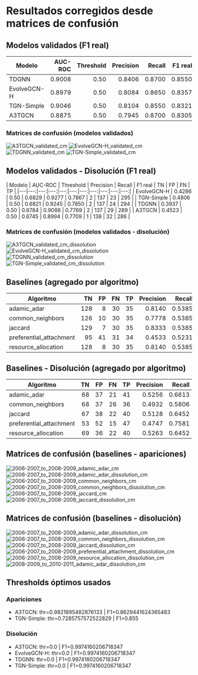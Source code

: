 # Resultados corregidos desde matrices de confusión

## Modelos validados (F1 real)

| Modelo | AUC-ROC | Threshold | Precision | Recall | F1 real | F1 original | TN | FP | FN | TP |
|---|---:|---:|---:|---:|---:|---:|---:|---:|---:|---:|
| TDGNN | 0.9008 | 0.50 | 0.8406 | 0.8700 | 0.8550 | 0.8550 | 167 | 33 | 26 | 174 |
| EvolveGCN-H | 0.8979 | 0.50 | 0.8084 | 0.8650 | 0.8357 | 0.8357 | 159 | 41 | 27 | 173 |
| TGN-Simple | 0.9046 | 0.50 | 0.8104 | 0.8550 | 0.8321 | 0.8321 | 160 | 40 | 29 | 171 |
| A3TGCN | 0.8875 | 0.50 | 0.7945 | 0.8700 | 0.8305 | 0.8305 | 155 | 45 | 26 | 174 |

### Matrices de confusión (modelos validados)
![A3TGCN_validated_cm](validated_results/confusion_matrices/plots/A3TGCN_validated_cm.png)
![EvolveGCN-H_validated_cm](validated_results/confusion_matrices/plots/EvolveGCN-H_validated_cm.png)
![TDGNN_validated_cm](validated_results/confusion_matrices/plots/TDGNN_validated_cm.png)
![TGN-Simple_validated_cm](validated_results/confusion_matrices/plots/TGN-Simple_validated_cm.png)

## Modelos validados - Disolución (F1 real)

| Modelo | AUC-ROC | Threshold | Precision | Recall | F1 real | TN | FP | FN | TP |
|---|---:|---:|---:|---:|---:|---:|---:|---:|---:|---:|
| EvolveGCN-H | 0.4286 | 0.50 | 0.6829 | 0.9277 | 0.7867 | 2 | 137 | 23 | 295 |
| TGN-Simple | 0.4806 | 0.50 | 0.6821 | 0.9245 | 0.7850 | 2 | 137 | 24 | 294 |
| TDGNN | 0.3937 | 0.50 | 0.6784 | 0.9088 | 0.7769 | 2 | 137 | 29 | 289 |
| A3TGCN | 0.4523 | 0.50 | 0.6745 | 0.8994 | 0.7709 | 1 | 138 | 32 | 286 |

### Matrices de confusión (modelos validados - disolución)
![A3TGCN_validated_cm_dissolution](validated_results/confusion_matrices/plots/A3TGCN_validated_cm_dissolution.png)
![EvolveGCN-H_validated_cm_dissolution](validated_results/confusion_matrices/plots/EvolveGCN-H_validated_cm_dissolution.png)
![TDGNN_validated_cm_dissolution](validated_results/confusion_matrices/plots/TDGNN_validated_cm_dissolution.png)
![TGN-Simple_validated_cm_dissolution](validated_results/confusion_matrices/plots/TGN-Simple_validated_cm_dissolution.png)

## Baselines (agregado por algoritmo)

| Algoritmo | TN | FP | FN | TP | Precision | Recall | F1 real |
|---|---:|---:|---:|---:|---:|---:|---:|
| adamic_adar | 128 | 8 | 30 | 35 | 0.8140 | 0.5385 | 0.6481 |
| common_neighbors | 126 | 10 | 30 | 35 | 0.7778 | 0.5385 | 0.6364 |
| jaccard | 129 | 7 | 30 | 35 | 0.8333 | 0.5385 | 0.6542 |
| preferential_attachment | 95 | 41 | 31 | 34 | 0.4533 | 0.5231 | 0.4857 |
| resource_allocation | 128 | 8 | 30 | 35 | 0.8140 | 0.5385 | 0.6481 |

## Baselines - Disolución (agregado por algoritmo)

| Algoritmo | TN | FP | FN | TP | Precision | Recall | F1 real |
|---|---:|---:|---:|---:|---:|---:|---:|
| adamic_adar | 68 | 37 | 21 | 41 | 0.5256 | 0.6613 | 0.5857 |
| common_neighbors | 68 | 37 | 26 | 36 | 0.4932 | 0.5806 | 0.5333 |
| jaccard | 67 | 38 | 22 | 40 | 0.5128 | 0.6452 | 0.5714 |
| preferential_attachment | 53 | 52 | 15 | 47 | 0.4747 | 0.7581 | 0.5839 |
| resource_allocation | 69 | 36 | 22 | 40 | 0.5263 | 0.6452 | 0.5797 |

## Matrices de confusión (baselines - apariciones)
![2006-2007_to_2008-2009_adamic_adar_cm](baseline_predictions/evaluations/confusion_matrices/plots/2006-2007_to_2008-2009_adamic_adar_cm.png)
![2006-2007_to_2008-2009_adamic_adar_dissolution_cm](baseline_predictions/evaluations/confusion_matrices/plots/2006-2007_to_2008-2009_adamic_adar_dissolution_cm.png)
![2006-2007_to_2008-2009_common_neighbors_cm](baseline_predictions/evaluations/confusion_matrices/plots/2006-2007_to_2008-2009_common_neighbors_cm.png)
![2006-2007_to_2008-2009_common_neighbors_dissolution_cm](baseline_predictions/evaluations/confusion_matrices/plots/2006-2007_to_2008-2009_common_neighbors_dissolution_cm.png)
![2006-2007_to_2008-2009_jaccard_cm](baseline_predictions/evaluations/confusion_matrices/plots/2006-2007_to_2008-2009_jaccard_cm.png)
![2006-2007_to_2008-2009_jaccard_dissolution_cm](baseline_predictions/evaluations/confusion_matrices/plots/2006-2007_to_2008-2009_jaccard_dissolution_cm.png)

## Matrices de confusión (baselines - disolución)
![2006-2007_to_2008-2009_adamic_adar_dissolution_cm](baseline_predictions/evaluations/confusion_matrices/plots/2006-2007_to_2008-2009_adamic_adar_dissolution_cm.png)
![2006-2007_to_2008-2009_common_neighbors_dissolution_cm](baseline_predictions/evaluations/confusion_matrices/plots/2006-2007_to_2008-2009_common_neighbors_dissolution_cm.png)
![2006-2007_to_2008-2009_jaccard_dissolution_cm](baseline_predictions/evaluations/confusion_matrices/plots/2006-2007_to_2008-2009_jaccard_dissolution_cm.png)
![2006-2007_to_2008-2009_preferential_attachment_dissolution_cm](baseline_predictions/evaluations/confusion_matrices/plots/2006-2007_to_2008-2009_preferential_attachment_dissolution_cm.png)
![2006-2007_to_2008-2009_resource_allocation_dissolution_cm](baseline_predictions/evaluations/confusion_matrices/plots/2006-2007_to_2008-2009_resource_allocation_dissolution_cm.png)
![2008-2009_to_2010-2011_adamic_adar_dissolution_cm](baseline_predictions/evaluations/confusion_matrices/plots/2008-2009_to_2010-2011_adamic_adar_dissolution_cm.png)

## Thresholds óptimos usados

### Apariciones
- A3TGCN: thr=0.9821895482876133 | F1=0.8629441624365483
- TGN-Simple: thr=0.7285757572522829 | F1=0.855

### Disolución
- A3TGCN: thr=0.0 | F1=0.9974160206718347
- EvolveGCN-H: thr=0.0 | F1=0.9974160206718347
- TDGNN: thr=0.0 | F1=0.9974160206718347
- TGN-Simple: thr=0.0 | F1=0.9974160206718347